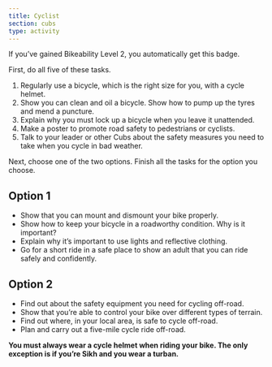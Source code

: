 ```yaml
---
title: Cyclist
section: cubs
type: activity
---
```


If you’ve gained Bikeability Level 2, you automatically get this badge.

First, do all five of these tasks.

1. Regularly use a bicycle, which is the right size for you, with a cycle  helmet.
1. Show you can clean and oil a bicycle. Show how to pump up the tyres and mend a puncture.
1. Explain why you must lock up a bicycle when you leave it unattended.
1. Make a poster to promote road safety to pedestrians or cyclists.
1. Talk to your leader or other Cubs about the safety measures you need to take when you cycle in bad weather.

Next, choose one of the two options. Finish all the tasks for the option you choose.

## Option 1

* Show that you can mount and dismount your bike properly.
* Show how to keep your bicycle in a roadworthy condition. Why is it important?
* Explain why it’s important to use lights and reflective clothing.
* Go for a short ride in a safe place to show an adult that you can ride safely and confidently.

## Option 2

* Find out about the safety equipment you need for cycling off-road.
* Show that you’re able to control your bike over different types of terrain.
* Find out where, in your local area, is safe to cycle off-road.
* Plan and carry out a five-mile cycle ride off-road.

**You must always wear a cycle helmet when riding your bike. The only exception is if you’re Sikh and you wear a turban.**

